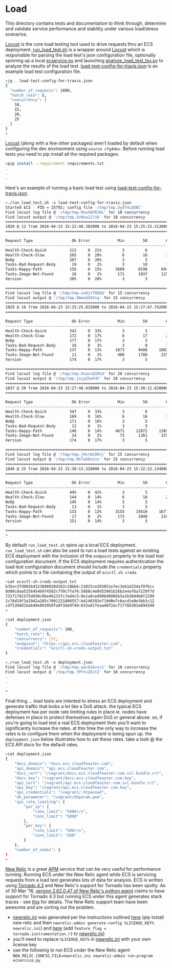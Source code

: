 # Load

This directory contains tests and documentation to think through, determine
and validate service performance and stability under various load/stress scenarios.

[Locust](http://locust.io) is the core load testing tool used to drive
requests thru an ECS deployment. [run_load_test.sh](run_load_test.sh) is
a wrapper around [Locust](http://locust.io) which is responsible for
parsing the load test's json configuration file, optionally spinning up
a local [ecservice.py](../../bin/ecservice.py) and launching
[analyze_load_test_tsv.py](analyze_load_test_tsv.py) to analyze the
results of the load test.
[load-test-config-for-travis.json](load-test-config-for-travis.json)
is an example load test configuration file.

```bash
>jq . load-test-config-for-travis.json
{
  "number_of_requests": 1000,
  "hatch_rate": 5,
  "concurrency": [
    10,
    15,
    20,
    25
  ]
}
>
```

[Locust](http://locust.io) (along with
a few other packages) aren't loaded by default when configuring the dev
environment using ```source cfg4dev```. Before running load tests you
need to pip install all the required packages.

```bash
>pip install --requirement requirements.txt
.
.
.
```

Here's an example of running a basic load test
using [load-test-config-for-travis.json](load-test-config-for-travis.json).

```bash
>./run_load_test.sh -v load-test-config-for-travis.json
Started ECS - PID = 25792; config file '/tmp/tmp.Uydf4idUBC'
Find locust log file @ '/tmp/tmp.MvwVWYRJWi' for 10 concurrency
Find locust output @ '/tmp/tmp.XvNoa22lSK' for 10 concurrency
=======================================================================
1020 @ 12 from 2016-04-23 15:22:40.382000 to 2016-04-23 15:25:25.313000
=======================================================================

Request Type                 Ok Error            Min        50        60        70        80        90        95        99       Max
------------------------------------------------------------------------------------------------------------------------------------
Health-Check-Quick          212     0  21%         3         6         7         8        11        17        23        39        59
Health-Check-Slow           205     0  20%         6        16        19        24        30        47        64       134       269
NoOp                        207     0  20%         3         5         5         6         9        12        20        35        54
Tasks-Bad-Request-Body       19     0   2%         3        10        11        14        15        18        20        30        32
Tasks-Happy-Path            156     0  15%      3609      6598      6947      7683      8194      9507     11508     13133     16208
Tasks-Image-Not-Found        16     0   2%       171      1037      1255      1287      1624      2329      3139      4669      5052
Version                     205     0  20%         3         5         5         7        10        15        21        38        62

=======================================================================
Find locust log file @ '/tmp/tmp.oz8jtT8DbO' for 15 concurrency
Find locust output @ '/tmp/tmp.9AmoGUSVsq' for 15 concurrency
=======================================================================
1029 @ 16 from 2016-04-23 15:25:25.832000 to 2016-04-23 15:27:47.742000
=======================================================================

Request Type                 Ok Error            Min        50        60        70        80        90        95        99       Max
------------------------------------------------------------------------------------------------------------------------------------
Health-Check-Quick          342     0  33%         3         5         7         9        13        18        24        34        52
Health-Check-Slow           172     0  17%         6        17        20        22        29        71       129       383       477
NoOp                        177     0  17%         3         5         5         6         9        14        19        27        35
Tasks-Bad-Request-Body       16     0   2%         3         8        10        13        15        21        24        28        29
Tasks-Happy-Path            137     0  13%      1873      9488     10027     10604     11466     12571     14690     16663     18271
Tasks-Image-Not-Found        11     0   1%       400      1788      2255      3387      6228      9205     10546     11619     11888
Version                     174     0  17%         3         5         5         7        10        15        22        29        43

=======================================================================
Find locust log file @ '/tmp/tmp.OxasvQ1MLH' for 20 concurrency
Find locust output @ '/tmp/tmp.jncpZ5wF4F' for 20 concurrency
=======================================================================
1037 @ 20 from 2016-04-23 15:27:48.436000 to 2016-04-23 15:30:12.828000
=======================================================================

Request Type                 Ok Error            Min        50        60        70        80        90        95        99       Max
------------------------------------------------------------------------------------------------------------------------------------
Health-Check-Quick          347     0  33%         3         6         8        11        14        18        25        44        71
Health-Check-Slow           169     0  16%         6        16        19        22        31        52        79       187       369
NoOp                        171     0  16%         3         5         5         7        10        14        20        55       125
Tasks-Bad-Request-Body       12     0   1%         3         5         5         6         6         7        10        14        15
Tasks-Happy-Path            140     0  14%      4671     12972     13854     14365     16099     17641     18715     23087     26537
Tasks-Image-Not-Found        24     0   2%        73      1361      1555      1720      2143      2616      2742      3007      3083
Version                     174     0  17%         3         5         7         9        13        21        25        72        93

=======================================================================
Find locust log file @ '/tmp/tmp.jHvrWzDDnj' for 25 concurrency
Find locust output @ '/tmp/tmp.RX7wU6ninx' for 25 concurrency
=======================================================================
1048 @ 25 from 2016-04-23 15:30:13.320000 to 2016-04-23 15:32:22.134000
=======================================================================

Request Type                 Ok Error            Min        50        60        70        80        90        95        99       Max
------------------------------------------------------------------------------------------------------------------------------------
Health-Check-Quick          445     0  42%         3         5         6         8        12        18        25        39       112
Health-Check-Slow           144     0  14%         6        18        21        31        51        96       198       350       474
NoOp                        145     0  14%         3         5         7         9        12        18        23        47        79
Tasks-Bad-Request-Body       13     0   1%         3         5         5         5         6        16        26        36        38
Tasks-Happy-Path            133     0  13%      3155     15610     16779     17663     18891     20481     22416     26121     29900
Tasks-Image-Not-Found        17     0   2%       173      2048      2102      2422      2671      3710      4806      7564      8254
Version                     151     0  14%         3         5         6         8        10        15        17        33        71

=======================================================================
>
```

By default ```run_load_test.sh``` spins up a local ECS deployment.
```run_load_test.sh``` can also be used to run a load tests against
an existing ECS deployment with the inclusion of the ```endpoint``` property
in the load test configuration document.
If the ECS deployment requires authentication the load test configuration
document should include the ```credentials``` property which points to a file
containing the output of ```ecsctl.sh creds```.

```bash
>cat ecsctl-sh-creds-output.txt
b35ec3fd96564323898920d282c18bb6:21023ce203851e7ec3eb1d25daf0fbcc
8d90c8aa5256454b974582c7f0c7fa76:5668c4e0d53901b26b2e4af6a7229f7d
731f1781575d430c9be46231fc7ad4c5:8e1a9ced90bd606bb5a1b3844b8f2299
1c78d19f3a2942a285c7091221808557:b4140392e719d0e7c6acd1e0e3bb1c12
cdf539dd1ba649e893950fa9f3de9f49:633ad1feaa40f2ecf1776b301e894340
>
```

```bash
>cat deployment.json
{
    "number_of_requests": 100,
    "hatch_rate": 5,
    "concurrency": [5],
    "endpoint": "https://api.ecs.cloudfeaster.com",
    "credentials": "ecsctl-sh-creds-output.txt"
}
```

```bash
>./run_load_test.sh -v deployment.json
Find locust log file @ '/tmp/tmp.aacQxEvsv1' for 10 concurrency
Find locust output @ '/tmp/tmp.fPFYvZEcCZ' for 10 concurrency
.
.
.
>
```

Final thing ... load tests are intented to stress an ECS deployment
and generate traffic that looks a lot like a DoS attack.
the typical ECS deployment has per node rate limiting rules in place
ie. nodes have defenses in place to protect themselves again DoS
or general abuse. so, if you're going to load test a real ECS deployment
then you'll want to significantly increase the rates. at this time the
only way to increase the rates is to configure them when the deployment is
being spun up. the ```deployment.json``` below illustrates how to set
these rates. take a look @ the ECS API docs for the default rates.

```bash
>cat deployment.json
{
    "docs_domain": "docs.ecs.cloudfeaster.com",
    "api_domain": "api.ecs.cloudfeaster.com",
    "docs_cert": "/vagrant/docs.ecs.cloudfeaster.com.ssl.bundle.crt",
    "docs_key": "/vagrant/docs.ecs.cloudfeaster.com.key",
    "api_cert": "/vagrant/api.ecs.cloudfeaster.com.ssl.bundle.crt",
    "api_key": "/vagrant/api.ecs.cloudfeaster.com.key",
    "api_credentials": "/vagrant/.htpasswd",
    "dh_parameter": "/vagrant/dhparam.pem",
    "api_rate_limiting": {
        "per_ip": {
            "rate_limit": "5000r/s",
            "conn_limit": "5000"
        },
        "per_key": {
            "rate_limit": "500r/s",
            "conn_limit": "500"
        }
    },
    "number_of_nodes": 1
}
>
```

[New Relic](http://newrelic.com/) is a great
[APM](https://en.wikipedia.org/wiki/Application_performance_management)
service that can be very useful for performance tunning.
Running ECS under the New Relic agent while ECS is servicing
requests from a load test generates lots of data for analysis.
ECS is written using [Tornado 4.3](http://www.tornadoweb.org/en/stable/)
and New Relic's support for Tornado has been spotty.
As of 30 Mar '16, [version 2.62.0.47 of New Relic's python agent](https://docs.newrelic.com/docs/agents/python-agent/hosting-mechanisms/introductory-tornado-4-support)
claims to have support for Tornado 4.3 but running ECS under this
agent generates stack traces - see [this](https://support.newrelic.com/tickets/190024) for details.
The New Relic support team have been awesome and are sorting out the problem.

* [newrelic.ini](newrelic.ini) was generated per the instructions
  outlined [here](https://pypi.python.org/pypi/newrelic) (pip install
  new relic and then ```newrelic-admin generate-config %LICENSE_KEY% newrelic.ini```)
  and [here](https://docs.newrelic.com/docs/agents/python-agent/hosting-mechanisms/introductory-tornado-4-support) (add ```feature_flag = tornado.instrumentation.r3```
  to [newrelic.ini](newrelic.ini))
* you'll need to replace ```%LICENSE_KEY%``` in [newrelic.ini](newrelic.ini)
  with your own license key
* use the following to run ECS under the New Relic agent
  ```NEW_RELIC_CONFIG_FILE=newrelic.ini newrelic-admin run-program ecservice.py```
